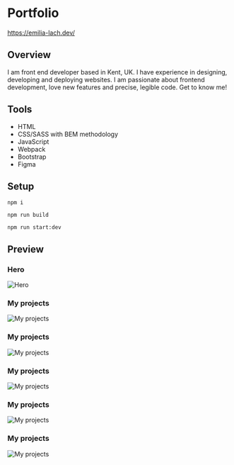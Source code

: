 # Portfolio

https://emilia-lach.dev/

## Overview
I am front end developer based in Kent, UK. I have experience in designing, developing and deploying websites.  I am passionate about frontend development, love new features and precise, legible code. 
Get to know me!

## Tools

- HTML
- CSS/SASS with BEM methodology
- JavaScript
- Webpack
- Bootstrap
- Figma


## Setup

```
npm i
```
```
npm run build
```
```
npm run start:dev
```

## Preview


### Hero

![Hero](https://user-images.githubusercontent.com/59490664/103244011-835dae00-4953-11eb-8740-e73d15018112.png)

### My projects

![My projects](https://user-images.githubusercontent.com/59490664/108209270-02848c80-7122-11eb-972d-b8a876715be2.png)

### My projects

![My projects](https://user-images.githubusercontent.com/59490664/108209007-ad487b00-7121-11eb-900b-e4eebd07b5ea.png)

### My projects

![My projects](https://user-images.githubusercontent.com/59490664/108116860-1a153400-7094-11eb-854e-696db3b8b152.png)

### My projects

![My projects](https://user-images.githubusercontent.com/59490664/103244080-c029a500-4953-11eb-98cc-f99eea1ba798.png)

### My projects

![My projects](https://user-images.githubusercontent.com/59490664/103244107-d33c7500-4953-11eb-9854-cfda914fb1c5.png)


